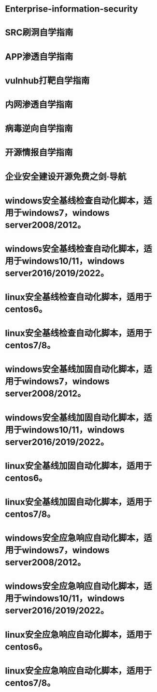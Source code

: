# Enterprise-information-security

# SRC刷洞自学指南
# APP渗透自学指南
# vulnhub打靶自学指南

# 内网渗透自学指南
# 病毒逆向自学指南
# 开源情报自学指南

# 企业安全建设开源免费之剑·导航

# windows安全基线检查自动化脚本，适用于windows7，windows server2008/2012。
# windows安全基线检查自动化脚本，适用于windows10/11，windows server2016/2019/2022。
# linux安全基线检查自动化脚本，适用于centos6。
# linux安全基线检查自动化脚本，适用于centos7/8。

# windows安全基线加固自动化脚本，适用于windows7，windows server2008/2012。
# windows安全基线加固自动化脚本，适用于windows10/11，windows server2016/2019/2022。
# linux安全基线加固自动化脚本，适用于centos6。
# linux安全基线加固自动化脚本，适用于centos7/8。

# windows安全应急响应自动化脚本，适用于windows7，windows server2008/2012。
# windows安全应急响应自动化脚本，适用于windows10/11，windows server2016/2019/2022。
# linux安全应急响应自动化脚本，适用于centos6。
# linux安全应急响应自动化脚本，适用于centos7/8。
